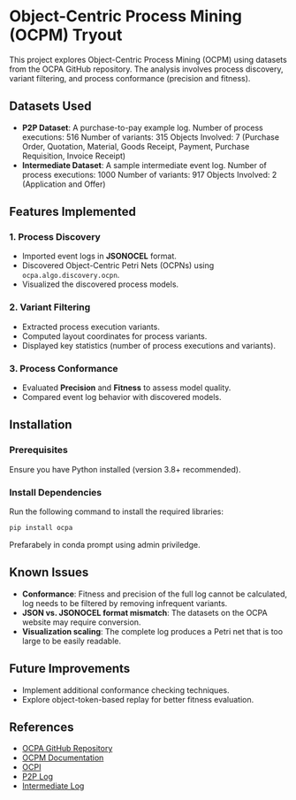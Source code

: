 # Object-Centric Process Mining (OCPM) Tryout

This project explores Object-Centric Process Mining (OCPM) using datasets from the OCPA GitHub repository. The analysis involves process discovery, variant filtering, and process conformance (precision and fitness).

## Datasets Used
- **P2P Dataset**: A purchase-to-pay example log.
  Number of process executions: 516
  Number of variants: 315
  Objects Involved: 7 (Purchase Order, Quotation, Material, Goods 
  Receipt, Payment, Purchase Requisition, Invoice Receipt)
- **Intermediate Dataset**: A sample intermediate event log.
  Number of process executions: 1000
  Number of variants: 917
  Objects Involved: 2 (Application and Offer)
## Features Implemented
### 1. Process Discovery
- Imported event logs in **JSONOCEL** format.
- Discovered Object-Centric Petri Nets (OCPNs) using `ocpa.algo.discovery.ocpn`.
- Visualized the discovered process models.

### 2. Variant Filtering
- Extracted process execution variants.
- Computed layout coordinates for process variants.
- Displayed key statistics (number of process executions and variants).

### 3. Process Conformance
- Evaluated **Precision** and **Fitness** to assess model quality.
- Compared event log behavior with discovered models.

## Installation
### Prerequisites
Ensure you have Python installed (version 3.8+ recommended).

### Install Dependencies
Run the following command to install the required libraries:
```bash
pip install ocpa 
```
Prefarabely in conda prompt using admin priviledge.

## Known Issues
- **Conformance**: Fitness and precision of the full log cannot be calculated, log needs to be filtered by removing infrequent variants.
- **JSON vs. JSONOCEL format mismatch**: The datasets on the OCPA website may require conversion.
- **Visualization scaling**: The complete log produces a Petri net that is too large to be easily readable.
  
## Future Improvements
- Implement additional conformance checking techniques.
- Explore object-token-based replay for better fitness evaluation.

## References
- [OCPA GitHub Repository](https://github.com/ocpm/ocpa)
- [OCPM Documentation](https://ocpa.readthedocs.io/en/latest/)
- [OCPI](https://ocpi.ai/#about)
- [P2P Log]([https://ocpi.ai/#about](https://github.com/ocpm/ocpa/blob/main/sample_logs/jsonocel/p2p-2023.jsonocel))
- [Intermediate Log](https://github.com/ocpm/ocpa/blob/main/sample_logs/jsonocel/intermediate.jsonocel)



